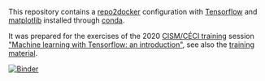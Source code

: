 This repository contains a [repo2docker](https://repo2docker.readthedocs.io/en/latest/) configuration with [Tensorflow](https://www.tensorflow.org) and [matplotlib](https://matplotlib.org) installed through [conda](https://docs.conda.io/en/latest/).

It was prepared for the exercises of the 2020 [CISM/CÉCI training](http://www.ceci-hpc.be/training.html) session ["Machine learning with Tensorflow: an introduction"](https://indico.cism.ucl.ac.be/event/84/), see also the [training material](https://pieterdavid.github.io/pages/cism-mltf2020).

[![Binder](https://mybinder.org/badge_logo.svg)](https://mybinder.org/v2/gh/pieterdavid/ceci-mltf2020-docker/main)
